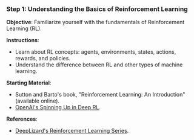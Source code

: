 
### Step 1: Understanding the Basics of Reinforcement Learning

**Objective**: Familiarize yourself with the fundamentals of Reinforcement Learning (RL).

**Instructions**:
- Learn about RL concepts: agents, environments, states, actions, rewards, and policies.
- Understand the difference between RL and other types of machine learning.

**Starting Material**:
- Sutton and Barto's book, "Reinforcement Learning: An Introduction" (available online).
- [OpenAI's Spinning Up in Deep RL](https://spinningup.openai.com/en/latest/).

**References**:
- [DeepLizard's Reinforcement Learning Series](https://deeplizard.com/learn/video/nyjbcRQ-uQ8).
